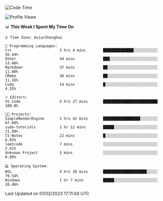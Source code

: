<!--START_SECTION:waka-->
![Code Time](http://img.shields.io/badge/Code%20Time-621%20hrs%2031%20mins-blue)

![Profile Views](http://img.shields.io/badge/Profile%20Views-1-blue)

📊 **This Week I Spent My Time On** 

```text
⌚︎ Time Zone: Asia/Shanghai

💬 Programming Languages: 
C++                      3 hrs 4 mins        ██████████████░░░░░░░░░░░   56.44% 
Other                    44 mins             ███░░░░░░░░░░░░░░░░░░░░░░   13.46% 
Markdown                 37 mins             ██░░░░░░░░░░░░░░░░░░░░░░░   11.48% 
CMake                    36 mins             ██░░░░░░░░░░░░░░░░░░░░░░░   11.16% 
Cuda                     14 mins             █░░░░░░░░░░░░░░░░░░░░░░░░   4.35%

🔥 Editors: 
VS Code                  5 hrs 27 mins       █████████████████████████   100.0%

🐱‍💻 Projects: 
SimpleRenderEngine       3 hrs 41 mins       █████████████████░░░░░░░░   67.68% 
cuda-tutorials           1 hr 12 mins        █████░░░░░░░░░░░░░░░░░░░░   21.99% 
CS-Notes                 22 mins             █░░░░░░░░░░░░░░░░░░░░░░░░   6.93% 
leetcode                 7 mins              ░░░░░░░░░░░░░░░░░░░░░░░░░   2.41% 
Unknown Project          3 mins              ░░░░░░░░░░░░░░░░░░░░░░░░░   0.98%

💻 Operating System: 
WSL                      4 hrs 20 mins       ████████████████████░░░░░   79.54% 
Windows                  1 hr 7 mins         █████░░░░░░░░░░░░░░░░░░░░   20.46%

```


 Last Updated on 01/02/2023 17:11:04 UTC
<!--END_SECTION:waka-->